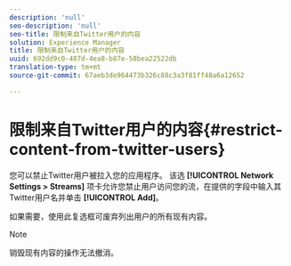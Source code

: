 ```yaml
---
description: 'null'
seo-description: 'null'
seo-title: 限制来自Twitter用户的内容
solution: Experience Manager
title: 限制来自Twitter用户的内容
uuid: 692dd9c0-487d-4ea8-b87e-58bea22522db
translation-type: tm+mt
source-git-commit: 67aeb3de964473b326c88c3a3f81ff48a6a12652

---
```



# 限制来自Twitter用户的内容{#restrict-content-from-twitter-users}

您可以禁止Twitter用户被拉入您的应用程序。 该选 **[!UICONTROL Network Settings > Streams]** 项卡允许您禁止用户访问您的流，在提供的字段中输入其Twitter用户名并单击 **[!UICONTROL Add]**。

如果需要，使用此复选框可废弃列出用户的所有现有内容。

>[!NOTE]
>
>销毁现有内容的操作无法撤消。


